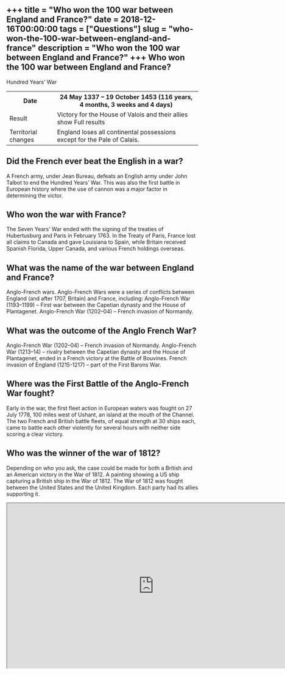 +++
title = "Who won the 100 war between England and France?"
date = 2018-12-16T00:00:00
tags = ["Questions"]
slug = "who-won-the-100-war-between-england-and-france"
description = "Who won the 100 war between England and France?"
+++
Who won the 100 war between England and France?
-----------------------------------------------

Hundred Years’ War

<table><tr><th>Date</th><th>24 May 1337 – 19 October 1453 (116 years, 4 months, 3 weeks and 4 days)</th></tr><tr><td>Result</td><td>Victory for the House of Valois and their allies show Full results</td></tr><tr><td>Territorial changes</td><td>England loses all continental possessions except for the Pale of Calais.</td></tr></table>

Did the French ever beat the English in a war?
----------------------------------------------

A French army, under Jean Bureau, defeats an English army under John Talbot to end the Hundred Years’ War. This was also the first battle in European history where the use of cannon was a major factor in determining the victor.

Who won the war with France?
----------------------------

The Seven Years’ War ended with the signing of the treaties of Hubertusburg and Paris in February 1763. In the Treaty of Paris, France lost all claims to Canada and gave Louisiana to Spain, while Britain received Spanish Florida, Upper Canada, and various French holdings overseas.

What was the name of the war between England and France?
--------------------------------------------------------

Anglo-French wars. Anglo-French Wars were a series of conflicts between England (and after 1707, Britain) and France, including: Anglo-French War (1193–1199) – First war between the Capetian dynasty and the House of Plantagenet. Anglo-French War (1202–04) – French invasion of Normandy.

What was the outcome of the Anglo French War?
---------------------------------------------

Anglo-French War (1202–04) – French invasion of Normandy. Anglo-French War (1213–14) – rivalry between the Capetian dynasty and the House of Plantagenet, ended in a French victory at the Battle of Bouvines. French invasion of England (1215-1217) – part of the First Barons War.

Where was the First Battle of the Anglo-French War fought?
----------------------------------------------------------

Early in the war, the first fleet action in European waters was fought on 27 July 1778, 100 miles west of Ushant, an island at the mouth of the Channel. The two French and British battle fleets, of equal strength at 30 ships each, came to battle each other violently for several hours with neither side scoring a clear victory.

Who was the winner of the war of 1812?
--------------------------------------

Depending on who you ask, the case could be made for both a British and an American victory in the War of 1812. A painting showing a US ship capturing a British ship in the War of 1812. The War of 1812 was fought between the United States and the United Kingdom. Each party had its allies supporting it.

<iframe allow="accelerometer; autoplay; clipboard-write; encrypted-media; gyroscope; picture-in-picture" allowfullscreen="" class="__youtube_prefs__  epyt-is-override  no-lazyload" data-no-lazy="1" data-origheight="433" data-origwidth="770" data-skipgform_ajax_framebjll="" height="433" id="_ytid_25937" loading="lazy" src="https://www.youtube.com/embed/0PJdZm1IN-Q?enablejsapi=1&autoplay=0&cc_load_policy=0&cc_lang_pref=&iv_load_policy=1&loop=0&modestbranding=0&rel=1&fs=1&playsinline=0&autohide=2&theme=dark&color=red&controls=1&" title="YouTube player" width="770"></iframe>